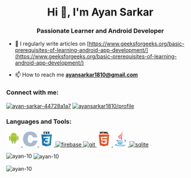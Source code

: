 <h1 align="center">Hi 👋, I'm Ayan Sarkar</h1>
<h3 align="center">Passionate Learner and Android Developer</h3>

- 📝 I regularly write articles on [https://www.geeksforgeeks.org/basic-prerequisites-of-learning-android-app-development/](https://www.geeksforgeeks.org/basic-prerequisites-of-learning-android-app-development/)

- 📫 How to reach me **ayansarkar1810@gmail.com**

<h3 align="left">Connect with me:</h3>
<p align="left">
<a href="https://linkedin.com/in/ayan-sarkar-44728a1a7" target="blank"><img align="center" src="https://cdn.jsdelivr.net/npm/simple-icons@3.0.1/icons/linkedin.svg" alt="ayan-sarkar-44728a1a7" height="30" width="40" /></a>
<a href="https://auth.geeksforgeeks.org/user/ayansarkar1810/profile" target="blank"><img align="center" src="https://cdn.jsdelivr.net/npm/simple-icons@3.0.1/icons/geeksforgeeks.svg" alt="ayansarkar1810/profile" height="30" width="40" /></a>
</p>

<h3 align="left">Languages and Tools:</h3>
<p align="left"> <a href="https://developer.android.com" target="_blank"> <img src="https://raw.githubusercontent.com/devicons/devicon/master/icons/android/android-original-wordmark.svg" alt="android" width="40" height="40"/> </a> <a href="https://www.cprogramming.com/" target="_blank"> <img src="https://raw.githubusercontent.com/devicons/devicon/master/icons/c/c-original.svg" alt="c" width="40" height="40"/> </a> <a href="https://www.w3schools.com/css/" target="_blank"> <img src="https://raw.githubusercontent.com/devicons/devicon/master/icons/css3/css3-original-wordmark.svg" alt="css3" width="40" height="40"/> </a> <a href="https://firebase.google.com/" target="_blank"> <img src="https://www.vectorlogo.zone/logos/firebase/firebase-icon.svg" alt="firebase" width="40" height="40"/> </a> <a href="https://git-scm.com/" target="_blank"> <img src="https://www.vectorlogo.zone/logos/git-scm/git-scm-icon.svg" alt="git" width="40" height="40"/> </a> <a href="https://www.w3.org/html/" target="_blank"> <img src="https://raw.githubusercontent.com/devicons/devicon/master/icons/html5/html5-original-wordmark.svg" alt="html5" width="40" height="40"/> </a> <a href="https://www.java.com" target="_blank"> <img src="https://raw.githubusercontent.com/devicons/devicon/master/icons/java/java-original.svg" alt="java" width="40" height="40"/> </a> <a href="https://www.sqlite.org/" target="_blank"> <img src="https://www.vectorlogo.zone/logos/sqlite/sqlite-icon.svg" alt="sqlite" width="40" height="40"/> </a> </p>

<p><img align="left" src="https://github-readme-stats.vercel.app/api/top-langs?username=ayan-10&show_icons=true&locale=en&layout=compact" alt="ayan-10" /></p>

<p>&nbsp;<img align="center" src="https://github-readme-stats.vercel.app/api?username=ayan-10&show_icons=true&locale=en" alt="ayan-10" /></p>

<p><img align="center" src="https://github-readme-streak-stats.herokuapp.com/?user=ayan-10&" alt="ayan-10" /></p>
